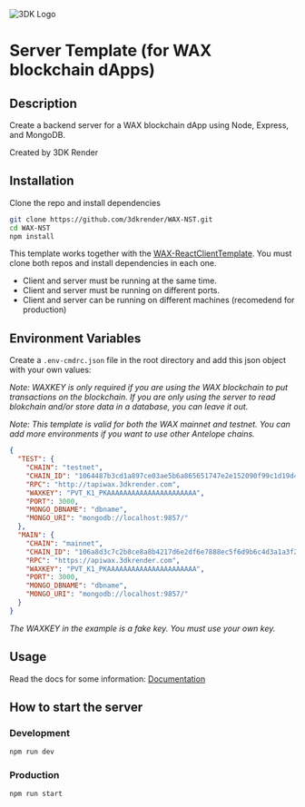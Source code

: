 ![3DK Logo](https://3dkrender.com/wp-content/uploads/2021/05/3DK_LOGO_400x120.png)

# Server Template (for WAX blockchain dApps)

## Description

Create a backend server for a WAX blockchain dApp using Node, Express, and MongoDB.

Created by 3DK Render

## Installation

Clone the repo and install dependencies
  
  ```bash
  git clone https://github.com/3dkrender/WAX-NST.git
  cd WAX-NST
  npm install
  ```

This template works together with the [WAX-ReactClientTemplate](https://github.com/3dkrender/WAX-RCT). You must clone both repos and install dependencies in each one.

- Client and server must be running at the same time.
- Client and server must be running on different ports.
- Client and server can be running on different machines (recomedend for production)

## Environment Variables

Create a ```.env-cmdrc.json``` file in the root directory and add this json object with your own values:

*Note: WAXKEY is only required if you are using the WAX blockchain to put transactions on the blockchain. If you are only using the server to read blokchain and/or store data in a database, you can leave it out.*

*Note: This template is valid for both the WAX mainnet and testnet. You can add more environments if you want to use other Antelope chains.*

```json
{
  "TEST": {
    "CHAIN": "testnet",
    "CHAIN_ID": "1064487b3cd1a897ce03ae5b6a865651747e2e152090f99c1d19d44e01aea5a4",
    "RPC": "http://tapiwax.3dkrender.com",
    "WAXKEY": "PVT_K1_PKAAAAAAAAAAAAAAAAAAAAAA",
    "PORT": 3000,
    "MONGO_DBNAME": "dbname",
    "MONGO_URI": "mongodb://localhost:9857/"
  },
  "MAIN": {
    "CHAIN": "mainnet",
    "CHAIN_ID": "106a8d3c7c2b8ce8a8b4217d6e2df6e7888ec5f6d9b6c4d3a1a3f2b5bea6c2aa",
    "RPC": "https://apiwax.3dkrender.com",
    "WAXKEY": "PVT_K1_PKAAAAAAAAAAAAAAAAAAAAAA",
    "PORT": 3000,
    "MONGO_DBNAME": "dbname",
    "MONGO_URI": "mongodb://localhost:9857/"
  }  
}
```

*The WAXKEY in the example is a fake key. You must use your own key.*

## Usage

Read the docs for some information: [Documentation](./docs/README.md)

## How to start the server

### Development

```bash
npm run dev
```

### Production

```bash
npm run start
```


